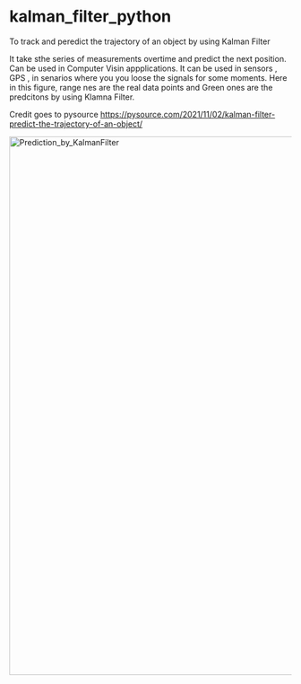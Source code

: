 # kalman_filter_python
To track and peredict the trajectory of an object by using Kalman Filter

It take sthe series of measurements overtime and predict the next position. 
Can be used in Computer Visin appplications. 
It can be used in sensors , GPS , in senarios where you you loose the signals for some moments.
Here in this figure, range nes are the real data points and Green ones are the predcitons by using Klamna Filter. 

Credit goes to pysource
https://pysource.com/2021/11/02/kalman-filter-predict-the-trajectory-of-an-object/



<img width="960" alt="Prediction_by_KalmanFilter" src="https://user-images.githubusercontent.com/58274863/202923822-2c42d460-6252-4b0d-9177-6630c9740570.png">
